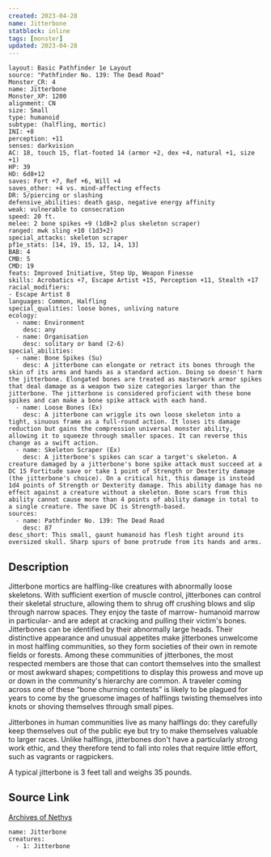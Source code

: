 ```yaml
---
created: 2023-04-28
name: Jitterbone
statblock: inline
tags: [monster]
updated: 2023-04-28
---
```

```statblock
layout: Basic Pathfinder 1e Layout
source: "Pathfinder No. 139: The Dead Road"
Monster_CR: 4
name: Jitterbone
Monster_XP: 1200
alignment: CN
size: Small
type: humanoid
subtype: (halfling, mortic)
INI: +8
perception: +11
senses: darkvision
AC: 18, touch 15, flat-footed 14 (armor +2, dex +4, natural +1, size +1)
HP: 39
HD: 6d8+12
saves: Fort +7, Ref +6, Will +4
saves_other: +4 vs. mind-affecting effects
DR: 5/piercing or slashing
defensive_abilities: death gasp, negative energy affinity
weak: vulnerable to consecration
speed: 20 ft.
melee: 2 bone spikes +9 (1d8+2 plus skeleton scraper)
ranged: mwk sling +10 (1d3+2)
special_attacks: skeleton scraper
pf1e_stats: [14, 19, 15, 12, 14, 13]
BAB: 4
CMB: 5
CMD: 19
feats: Improved Initiative, Step Up, Weapon Finesse
skills: Acrobatics +7, Escape Artist +15, Perception +11, Stealth +17
racial_modifiers:
- Escape Artist 8
languages: Common, Halfling
special_qualities: loose bones, unliving nature
ecology:
  - name: Environment
    desc: any
  - name: Organisation
    desc: solitary or band (2-6)
special_abilities:
  - name: Bone Spikes (Su)
    desc: A jitterbone can elongate or retract its bones through the skin of its arms and hands as a standard action. Doing so doesn't harm the jitterbone. Elongated bones are treated as masterwork armor spikes that deal damage as a weapon two size categories larger than the jitterbone. The jitterbone is considered proficient with these bone spikes and can make a bone spike attack with each hand.
  - name: Loose Bones (Ex)
    desc: A jitterbone can wriggle its own loose skeleton into a tight, sinuous frame as a full-round action. It loses its damage reduction but gains the compression universal monster ability, allowing it to squeeze through smaller spaces. It can reverse this change as a swift action.
  - name: Skeleton Scraper (Ex)
    desc: A jitterbone's spikes can scar a target's skeleton. A creature damaged by a jitterbone's bone spike attack must succeed at a DC 15 Fortitude save or take 1 point of Strength or Dexterity damage (the jitterbone's choice). On a critical hit, this damage is instead 1d4 points of Strength or Dexterity damage. This ability damage has no effect against a creature without a skeleton. Bone scars from this ability cannot cause more than 4 points of ability damage in total to a single creature. The save DC is Strength-based.
sources:
  - name: Pathfinder No. 139: The Dead Road
    desc: 87
desc_short: This small, gaunt humanoid has flesh tight around its oversized skull. Sharp spurs of bone protrude from its hands and arms.
```
## Description
Jitterbone mortics are halfling-like creatures with abnormally loose skeletons. With sufficient exertion of muscle control, jitterbones can control their skeletal structure, allowing them to shrug off crushing blows and slip through narrow spaces. They enjoy the taste of marrow- humanoid marrow in particular- and are adept at cracking and pulling their victim's bones. Jitterbones can be identified by their abnormally large heads. Their distinctive appearance and unusual appetites make jitterbones unwelcome in most halfling communities, so they form societies of their own in remote fields or forests. Among these communities of jitterbones, the most respected members are those that can contort themselves into the smallest or most awkward shapes; competitions to display this prowess and move up or down in the community's hierarchy are common. A traveler coming across one of these “bone churning contests” is likely to be plagued for years to come by the gruesome images of halflings twisting themselves into knots or shoving themselves through small pipes.

 Jitterbones in human communities live as many halflings do: they carefully keep themselves out of the public eye but try to make themselves valuable to larger races. Unlike halflings, jitterbones don't have a particularly strong work ethic, and they therefore tend to fall into roles that require little effort, such as vagrants or ragpickers.

 A typical jitterbone is 3 feet tall and weighs 35 pounds.
## Source Link
[Archives of Nethys](https://aonprd.com/MonsterDisplay.aspx?ItemName=Jitterbone)
```encounter-table
name: Jitterbone
creatures:
  - 1: Jitterbone
```
